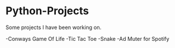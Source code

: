# Python-Projects
Some projects I have been working on.

-Conways Game Of Life
-Tic Tac Toe
-Snake
-Ad Muter for Spotify
